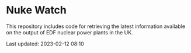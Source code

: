 # Nuke Watch

This repository includes code for retrieving the latest information available on the output of EDF nuclear power plants in the UK.

Last updated: 2023-02-12 08:10